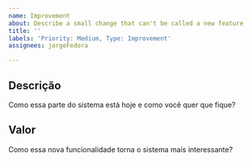 ```yaml
---
name: Improvement
about: Describe a small change that can't be called a new feature
title: ''
labels: 'Priority: Medium, Type: Improvement'
assignees: jorgeFedora

---
```


## Descrição
Como essa parte do sistema está hoje e como você quer que fique?

## Valor
Como essa nova funcionalidade torna o sistema mais interessante?
